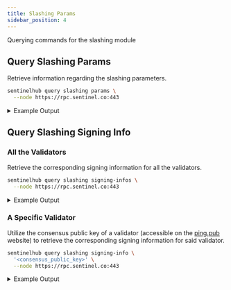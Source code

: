 ```yaml
---
title: Slashing Params
sidebar_position: 4
---
```


Querying commands for the slashing module

## Query Slashing Params

Retrieve information regarding the slashing parameters.

```bash
sentinelhub query slashing params \
  --node https://rpc.sentinel.co:443
```
<details>
<summary>Example Output</summary>
<p>

```bash
amount:
downtime_jail_duration: 600s
min_signed_per_window: "0.050000000000000000"
signed_blocks_window: "10000"
slash_fraction_double_sign: "0.050000000000000000"
slash_fraction_downtime: "0.000100000000000000"
```

</p>
</details>

## Query Slashing Signing Info

### All the Validators

Retrieve the corresponding signing information for all the validators.

```bash
sentinelhub query slashing signing-infos \
  --node https://rpc.sentinel.co:443
```
<details>
<summary>Example Output</summary>
<p>

```bash title="Validator List"
- address: sentvalcons1q9jjdfk9k7um92cq9h0g4l8gakr22ajctvna0s
  index_offset: "13577037"
  jailed_until: "1970-01-01T00:00:00Z"
  missed_blocks_counter: "14"
  start_height: "816474"
  tombstoned: false
- address: sentvalcons1qndsswpyazytqyyq27kv5wnvhge29df9a9zd87
  index_offset: "14393512"
  jailed_until: "1970-01-01T00:00:00Z"
  missed_blocks_counter: "0"
  start_height: "0"
  tombstoned: false
- address: sentvalcons1qcs7ryy6yvzjr9e0znp8ag6lhk40een0hl02f7
  index_offset: "11906379"
  jailed_until: "1970-01-01T00:00:00Z"
  missed_blocks_counter: "0"
  start_height: "2486030"
  tombstoned: false
- address: sentvalcons1q6u9fjdyh4xruktfsx28xcfee6cc39k3ksz4wc
  index_offset: "2"
  jailed_until: "2021-05-30T17:33:58.356338487Z"
  missed_blocks_counter: "2"
  start_height: "678"
  tombstoned: false
- address: sentvalcons1q76wdhndyn04wy936f3qhn58y2rsellq8vvny3
  index_offset: "12076617"
  jailed_until: "1970-01-01T00:00:00Z"
  missed_blocks_counter: "18"
  start_height: "416424"
  tombstoned: false

```

</p>
</details>

### A Specific Validator

Utilize the consensus public key of a validator (accessible on the [ping.pub](https://ping.pub/sentinel/staking/sentvaloper1nygcr5p33plzq4akfxnl3nr7nf59gnshnwf0ln) website) to retrieve the corresponding signing information for said validator.

```bash
sentinelhub query slashing signing-info \
  '<consensus_public_key>' \
  --node https://rpc.sentinel.co:443
```
<details>
<summary>Example Output</summary>
<p>

```bash title="Growth DAO Validator"
address: sentvalcons1709nq56aj0he8vdttlzkqnrjlmcgr9g7hlutf4
index_offset: "1690513"
jailed_until: "1970-01-01T00:00:00Z"
missed_blocks_counter: "5"
start_height: "12702964"
tombstoned: false
```

</p>
</details>